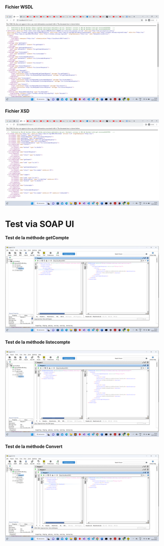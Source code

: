 <h4>Fichier WSDL</h4>
<img src="captures/capt0.png">
<h4>Fichier XSD</h4>
<img src="captures/capt01.png">
<h1>Test via SOAP UI</h1>
<h4>Test de la méthode getCompte</h4>
<img src="captures/capt.png">
<h4>Test de la méthode listecompte</h4>
<img src="captures/capt2.png">
<h4>Test de la méthode Convert</h4>
<img src="captures/capt3.png">